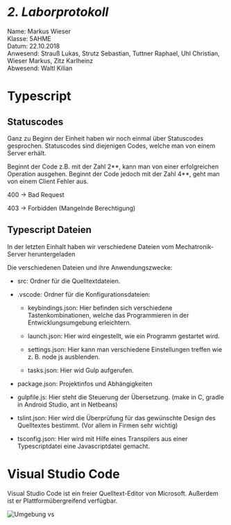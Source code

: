 # *2. Laborprotokoll*

  Name: Markus Wieser   
  Klasse: 5AHME   
  Datum: 22.10.2018   
  Anwesend: Strauß Lukas, Strutz Sebastian, Tuttner Raphael, Uhl Christian, Wieser Markus, Zitz Karlheinz    
  Abwesend: Waltl Kilian

# Typescript

## Statuscodes

Ganz zu Beginn der Einheit haben wir noch einmal über Statuscodes gesprochen. Statuscodes sind diejenigen Codes, welche man von einem Server erhält.

Beginnt der Code z.B. mit der Zahl 2**, kann man von einer erfolgreichen Operation ausgehen.
Beginnt der Code jedoch mit der Zahl 4**, geht man von einem Client Fehler aus.

400 -> Bad Request

403 -> Forbidden (Mangelnde Berechtigung)

## Typescript Dateien

In der letzten Einhalt haben wir verschiedene Dateien vom Mechatronik-Server heruntergeladen

Die verschiedenen Dateien und ihre Anwendungszwecke:

* src: Ordner für die Quelltextdateien.

* .vscode: Ordner für die Konfigurationsdateien:

    * keybindings.json: Hier befinden sich verschiedene Tastenkombinationen, welche das Programmieren in der Entwicklungsumgebung erleichtern.
    
    * launch.json: Hier wird eingestellt, wie ein Programm gestartet wird.
    
    * settings.json:  Hier kann man verschiedene Einstellungen treffen wie z. B. node js ausblenden.
    
    * tasks.json: Hier wid Gulp aufgerufen.
    
* package.json: Projektinfos und Abhängigkeiten

* gulpfile.js: Hier steht die Steuerung der Übersetzung. (make in C, gradle in Android Studio, ant in Netbeans)

* tslint.json: Hier wird die Überprüfung für das gewünschte Design des Quelltextes bestimmt. (Vor allem in Firmen sehr wichtig)

* tsconfig.json:  Hier wird mit Hilfe eines Transpilers aus einer Typescriptdatei eine Javascriptdatei gemacht.

# Visual Studio Code

Visual Studio Code ist ein freier Quelltext-Editor von Microsoft. Außerdem ist er Plattformübergreifend verfügbar.

![Umgebung vs](https://github.com/HTLMechatronics/m14-la1-sx/blob/wiemam14/wiemam14/umgebung_vs.png)  
   
